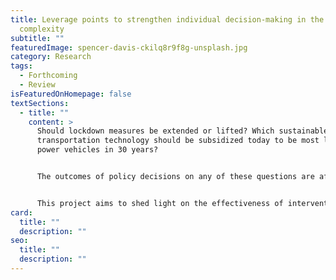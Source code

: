 ```yaml
---
title: Leverage points to strengthen individual decision-making in the face of
  complexity
subtitle: ""
featuredImage: spencer-davis-ckilq8r9f8g-unsplash.jpg
category: Research
tags:
  - Forthcoming
  - Review
isFeaturedOnHomepage: false
textSections:
  - title: ""
    content: >
      Should lockdown measures be extended or lifted? Which sustainable
      transportation technology should be subsidized today to be most likely to
      power vehicles in 30 years? 


      The outcomes of policy decisions on any of these questions are affected by a myriad of factors - many of which are not in the control of policy-makers. This presents policy-makers tasked with these decisions with a high degree of uncertainty. To make matters worse, policy issues can evolve quickly and in unexpected ways, as the COVID-19 pandemic has shown. Dealing with complex issues, thus, requires policy-makers to maintain a high level of focus and flexibility to carefully decide on the most appropriate course of action and adapt their decisions as issues evolve. 


      This project aims to shed light on the effectiveness of interventions to improve an individual’s capacity for the type of conscious awareness that is required to maintain a high level of reflection even when acting quickly: computer-based cognitive training. While the literature on such programs is almost two decades old, important questions regarding their effectiveness remain - despite the publication of several meta-analyses. By conducting an umbrella review of existing meta-analysis, we provide an accessible overview of the findings and consolidate empirical analyses on the factors that might drive incongruencies. As a result, this project enables institutions to make more informed judgements on whether cognitive training is a suitable tool to support policy-makers in their difficult job.
card:
  title: ""
  description: ""
seo:
  title: ""
  description: ""
---
```

